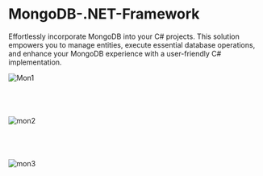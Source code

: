 # MongoDB-.NET-Framework
Effortlessly incorporate MongoDB into your C# projects. This solution empowers you to manage entities, execute essential database operations, and enhance your MongoDB experience with a user-friendly C# implementation.

![Mon1](https://github.com/xMeliiodaS/MongoDB-.NET-Framework/assets/127980746/8b658ea0-d797-4cc3-adc7-06cb88fb265f)
<br><br><br><br><br>
![mon2](https://github.com/xMeliiodaS/MongoDB-.NET-Framework/assets/127980746/c9b70773-d854-49c6-91c0-fbc38fe7b93c)
<br><br><br><br><br>
![mon3](https://github.com/xMeliiodaS/MongoDB-.NET-Framework/assets/127980746/5fb980f2-a452-4674-bee8-3aacaf6876a6)

